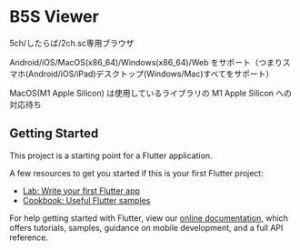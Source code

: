 # B5S Viewer

5ch/したらば/2ch.sc専用ブラウザ

Android/iOS/MacOS(x86_64)/Windows(x86_64)/Web をサポート（つまりスマホ(Android/iOS/iPad)デスクトップ(Windows/Mac)すべてをサポート）

MacOS(M1 Apple Silicon) は使用しているライブラリの M1 Apple Silicon への対応待ち

## Getting Started

This project is a starting point for a Flutter application.

A few resources to get you started if this is your first Flutter project:

- [Lab: Write your first Flutter app](https://flutter.dev/docs/get-started/codelab)
- [Cookbook: Useful Flutter samples](https://flutter.dev/docs/cookbook)

For help getting started with Flutter, view our
[online documentation](https://flutter.dev/docs), which offers tutorials,
samples, guidance on mobile development, and a full API reference.
